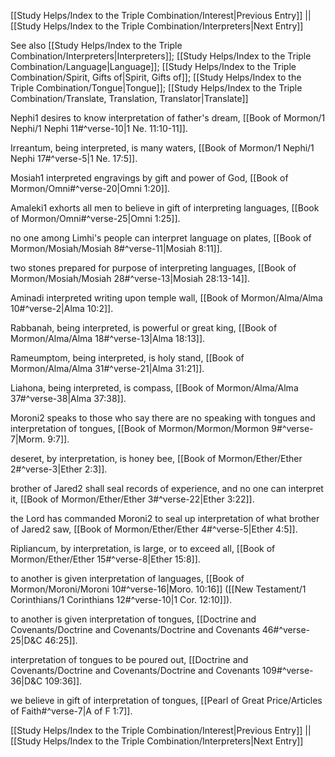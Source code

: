 [[Study Helps/Index to the Triple Combination/Interest|Previous Entry]]  ||  [[Study Helps/Index to the Triple Combination/Interpreters|Next Entry]]

 See also [[Study Helps/Index to the Triple Combination/Interpreters|Interpreters]]; [[Study Helps/Index to the Triple Combination/Language|Language]]; [[Study Helps/Index to the Triple Combination/Spirit, Gifts of|Spirit, Gifts of]]; [[Study Helps/Index to the Triple Combination/Tongue|Tongue]]; [[Study Helps/Index to the Triple Combination/Translate, Translation, Translator|Translate]]

 Nephi1 desires to know interpretation of father's dream, [[Book of Mormon/1 Nephi/1 Nephi 11#^verse-10|1 Ne. 11:10-11]].

 Irreantum, being interpreted, is many waters, [[Book of Mormon/1 Nephi/1 Nephi 17#^verse-5|1 Ne. 17:5]].

 Mosiah1 interpreted engravings by gift and power of God, [[Book of Mormon/Omni#^verse-20|Omni 1:20]].

 Amaleki1 exhorts all men to believe in gift of interpreting languages, [[Book of Mormon/Omni#^verse-25|Omni 1:25]].

 no one among Limhi's people can interpret language on plates, [[Book of Mormon/Mosiah/Mosiah 8#^verse-11|Mosiah 8:11]].

 two stones prepared for purpose of interpreting languages, [[Book of Mormon/Mosiah/Mosiah 28#^verse-13|Mosiah 28:13-14]].

 Aminadi interpreted writing upon temple wall, [[Book of Mormon/Alma/Alma 10#^verse-2|Alma 10:2]].

 Rabbanah, being interpreted, is powerful or great king, [[Book of Mormon/Alma/Alma 18#^verse-13|Alma 18:13]].

 Rameumptom, being interpreted, is holy stand, [[Book of Mormon/Alma/Alma 31#^verse-21|Alma 31:21]].

 Liahona, being interpreted, is compass, [[Book of Mormon/Alma/Alma 37#^verse-38|Alma 37:38]].

 Moroni2 speaks to those who say there are no speaking with tongues and interpretation of tongues, [[Book of Mormon/Mormon/Mormon 9#^verse-7|Morm. 9:7]].

 deseret, by interpretation, is honey bee, [[Book of Mormon/Ether/Ether 2#^verse-3|Ether 2:3]].

 brother of Jared2 shall seal records of experience, and no one can interpret it, [[Book of Mormon/Ether/Ether 3#^verse-22|Ether 3:22]].

 the Lord has commanded Moroni2 to seal up interpretation of what brother of Jared2 saw, [[Book of Mormon/Ether/Ether 4#^verse-5|Ether 4:5]].

 Ripliancum, by interpretation, is large, or to exceed all, [[Book of Mormon/Ether/Ether 15#^verse-8|Ether 15:8]].

 to another is given interpretation of languages, [[Book of Mormon/Moroni/Moroni 10#^verse-16|Moro. 10:16]] ([[New Testament/1 Corinthians/1 Corinthians 12#^verse-10|1 Cor. 12:10]]).

 to another is given interpretation of tongues, [[Doctrine and Covenants/Doctrine and Covenants/Doctrine and Covenants 46#^verse-25|D&C 46:25]].

 interpretation of tongues to be poured out, [[Doctrine and Covenants/Doctrine and Covenants/Doctrine and Covenants 109#^verse-36|D&C 109:36]].

 we believe in gift of interpretation of tongues, [[Pearl of Great Price/Articles of Faith#^verse-7|A of F 1:7]].

[[Study Helps/Index to the Triple Combination/Interest|Previous Entry]]  ||  [[Study Helps/Index to the Triple Combination/Interpreters|Next Entry]]